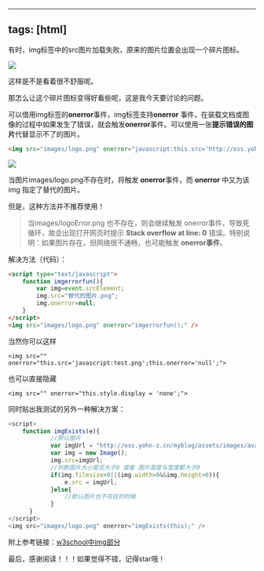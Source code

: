 ---


## tags: [html]

有时，img标签中的src图片加载失败，原来的图片位置会出现一个碎片图标。

![](http://oss.yohn-z.cn/myblog/%E4%B8%83%E7%89%9B%E4%BA%91%E4%BD%BF%E7%94%A8/20200124022314-879825.png#alt=img)

这样是不是看着很不舒服呢。

那怎么让这个碎片图标变得好看些呢，这是我今天要讨论的问题。

可以借用img标签的**onerror**事件，img标签支持**onerror** 事件，在装载文档或图像的过程中如果发生了错误，就会触发**onerror**事件。可以使用一张**提示错误的图片**代替显示不了的图片。

```html
<img src="images/logo.png" onerror="javascript:this.src='http://oss.yohn-z.cn/myblog/noimg/github/github-nopig.png';">
```

![](http://oss.yohn-z.cn/myblog/onerror%E4%BE%BF%E7%AD%BE/20200124023142-332264.png#alt=img)

当图片images/logo.png不存在时，将触发 **onerror**事件，而 **onerror** 中又为该 img 指定了替代的图片。

但是，这种方法并不推荐使用！

> 当images/logoError.png 也不存在，则会继续触发 onerror事件，导致死循环，故会出现打开网页时提示 **Stack overflow at line: 0** 错误。特别说明：如果图片存在，但网络很不通畅，也可能触发 **onerror事件**。


解决方法（代码）：

```html
<script type="text/javascript"> 
    function imgerrorfun(){ 
        var img=event.srcElement; 
        img.src="替代的图片.png"; 
        img.onerror=null; 
    } 
</script> 
<img src="images/logo.png" onerror="imgerrorfun();" />
```

当然你可以这样

```
<img src="" onerror="this.src='javascript:test.png';this.onerror='null';">
```

也可以直接隐藏

```
<img src="" onerror="this.style.display = 'none';">
```

同时贴出我测试的另外一种解决方案：

```javascript
<script>  
    function imgExists(e){
            //默认图片
            var imgUrl = "http://oss.yohn-z.cn/myblog/assets/images/avatar.jpg";
            var img = new Image();
            img.src=imgUrl;
            //判断图片大小是否大于0 或者 图片高度与宽度都大于0
            if(img.filesize>0||(img.width>0&&img.height>0)){
                e.src = imgUrl;
            }else{
                //默认图片也不存在的时候
            }
      }
</script>
<img src="images/logo.png" onerror="imgExists(this);" />
```

附上参考链接：[w3school中img部分](https://www.w3school.com.cn/tags/tag_img.asp)

最后，感谢阅读！！！如果觉得不错，记得star哦！
